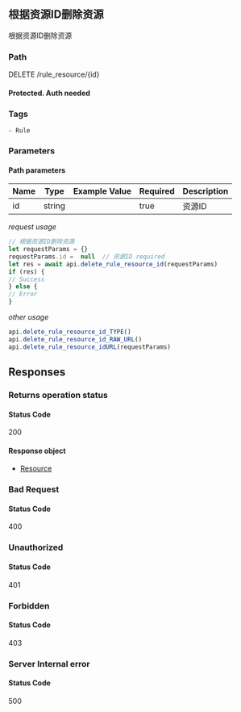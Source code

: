 ## 根据资源ID删除资源

根据资源ID删除资源
### Path
DELETE /rule_resource/{id}
#### Protected. Auth needed
### Tags
    - Rule
### Parameters


#### Path parameters

| Name | Type | Example Value | Required | Description |
| ---- | ---- | ------------- | -------- | ----------- |
| id | string |  |  true  | 资源ID |
*request usage*
```javascript
// 根据资源ID删除资源
let requestParams = {}
requestParams.id =  null  // 资源ID required
let res = await api.delete_rule_resource_id(requestParams)
if (res) {
// Success
} else {
// Error
}
```
*other usage*
```javascript
api.delete_rule_resource_id_TYPE()
api.delete_rule_resource_id_RAW_URL()
api.delete_rule_resource_idURL(requestParams)
```

## Responses
### Returns operation status

#### Status Code
200


#### Response object
* [Resource](../models/Resource.md)

### Bad Request

#### Status Code
400



### Unauthorized

#### Status Code
401



### Forbidden

#### Status Code
403



### Server Internal error

#### Status Code
500



